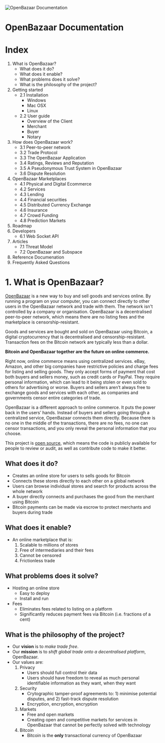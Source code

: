 ![OpenBazaar Documentation](https://openbazaar.org/assets/img/logo.png)

OpenBazaar Documentation
===

# Index

1. What is OpenBazaar?
	+ What does it do?
	+ What does it enable?
	+ What problems does it solve?
	+ What is the philosophy of the project?
2. Getting started  
	+ 2.1 Installation  
		+ Windows
		+ Mac OSX
		+ Linux
	+ 2.2 User guide  
		+ Overview of the Client
		+ Merchant
		+ Buyer
		+ Notary
3. How does OpenBazaar work?
	+ 3.1 Peer-to-peer network
	+ 3.2 Trade Protocol
	+ 3.3 The OpenBazaar Application
	+ 3.4 Ratings, Reviews and Reputation
	+ 3.5 A Pseudonymous Trust System in OpenBazaar
	+ 3.6 Dispute Resolution
4. OpenBazaar Marketplaces
	+ 4.1 Physical and Digital Ecommerce
	+ 4.2 Services
	+ 4.3 Lending
	+ 4.4 Financial securities
	+ 4.5 Distributed Currency Exchange
	+ 4.6 Insurance
	+ 4.7 Crowd Funding
	+ 4.8 Prediction Markets
5. Roadmap
6. Developers
	+ 6.1 Web Socket API
7. Articles
	+ 7.1 Threat Model
	+ 7.2 OpenBazaar and Subspace
8. Reference Documenation
9. Frequently Asked Questions

# 1. What is OpenBazaar?

[OpenBazaar](https://openbazaar.org) is a new way to buy and sell goods and services online. By running a program on your computer, you can connect directly to other users in the OpenBazaar network and trade with them. 
The network isn't controlled by a company or organisation. OpenBazaar is a decentralised peer-to-peer network, which means there are no listing fees and the marketplace is censorship-resistant.

Goods and services are bought and sold on OpenBazaar using Bitcoin, a digital cryptocurrency that is decentralised and censorship-resistant. Transaction fees on the Bitcoin network are typically less than a dollar.

**Bitcoin and OpenBazaar together are the future on online commerce.**

Right now, online commerce means using centralized services. eBay, Amazon, and other big companies have restrictive policies and charge fees for listing and selling goods. They only accept forms of payment that cost both buyers and sellers money, such as credit cards or PayPal. They require personal information, which can lead to it being stolen or even sold to others for advertising or worse. Buyers and sellers aren’t always free to exchange goods and services with each other, as companies and governments censor entire categories of trade.

OpenBazaar is a different approach to online commerce. It puts the power back in the users’ hands. Instead of buyers and sellers going through a centralized service, OpenBazaar connects them directly. Because there is no one in the middle of the transactions, there are no fees, no one can censor transactions, and you only reveal the personal information that you choose.

This project is [open source](https://github.com/openbazaar/openbazaar), which means the code is publicly available for people to review or audit, as well as contribute code to make it better.

## What does it do?

+ Creates an online store for users to sells goods for Bitcoin
+ Connects these stores directly to each other on a global network
+ Users can browse individual stores and search for products across the whole network
+ A buyer directly connects and purchases the good from the merchant using Bitcoin
+ Bitcoin payments can be made via escrow to protect merchants and buyers during trade 

## What does it enable?

+ An online marketplace that is:
	1. Scalable to millions of stores
	2. Free of intermediaries and their fees
	3. Cannot be censored
	4. Frictionless trade

## What problems does it solve?

+ Hosting an online store
	+ Easy to deploy
	+ Install and run
+ Fees
	+ Eliminates fees related to listing on a platform
	+ Significantly reduces payment fees via Bitcoin (i.e. fractions of a cent)

## What is the philosophy of the project?

+ Our **vision** is to _make trade free_. 
+ Our **mission** is to _shift global trade onto a decentralised platform_, OpenBazaar.
+ Our values are:
	1. Privacy
		+ Users should full control their data
		+ Users should have freedom to reveal as much personal identifiable information as they want, when they want
	2. Security
		+ Crytographic tamper-proof agreements to: 1) minimise potential disputes, and 2) fast-track dispute resolution
		+ Encryption, encryption, encryption
	3. Markets
		+ Free and open markets
		+ Creating open and competitive markets for services in OpenBazaar that cannot be perfectly solved with technology
	4. Bitcoin
		+ Bitcoin is the **only** transactional currency of OpenBazaar
